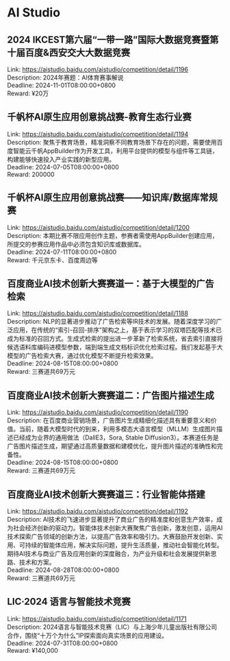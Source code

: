 # AI Studio



## 2024 IKCEST第六届“一带一路”国际大数据竞赛暨第十届百度&西安交大大数据竞赛

Link: https://aistudio.baidu.com/aistudio/competition/detail/1196  
Description: 2024年赛题：AI体育赛事解说  
Deadline: 2024-11-01T08:00:00+0800  
Reward: ¥20万  


## 千帆杯AI原生应用创意挑战赛-教育生态行业赛

Link: https://aistudio.baidu.com/aistudio/competition/detail/1194  
Description: 聚焦于教育场景，精准洞察不同教育场景下存在的问题，需要使用百度智能云千帆AppBuilder作为开发工具，利用平台提供的模型与组件等工具链，构建能够快速投入产业实践的新型应用。  
Deadline: 2024-07-05T08:00:00+0800  
Reward: 200000  


## 千帆杯AI原生应用创意挑战赛——知识库/数据库常规赛

Link: https://aistudio.baidu.com/aistudio/competition/detail/1200  
Description: 本期比赛不限应用创作主题，参赛者需使用AppBuilder创建应用，所提交的参赛应用作品中必须包含知识库或数据库。  
Deadline: 2024-07-11T08:00:00+0800  
Reward: 千元京东卡、百度周边等  


## 百度商业AI技术创新大赛赛道一：基于大模型的广告检索

Link: https://aistudio.baidu.com/aistudio/competition/detail/1188  
Description: NLP的显著进步推动了广告检索等IR技术的发展。随着深度学习的广泛应用，在传统的“索引-召回-排序”架构之上，基于表示学习的双塔匹配等技术已成为标准的召回方式。生成式检索的提出进一步革新了检索系统，省去索引直接将候选语料库编码进模型参数，端到端生成文档标识优化检索过程。我们发起基于大模型的广告检索大赛，通过优化模型不断提升检索效果。  
Deadline: 2024-08-15T08:00:00+0800  
Reward: 三赛道共69万元  


## 百度商业AI技术创新大赛赛道二：广告图片描述生成

Link: https://aistudio.baidu.com/aistudio/competition/detail/1190  
Description: 在百度商业营销场景，广告图片生成精细化描述具有重要意义和价值。当前，随着大模型时代的到来，利用多模态大语言模型（MLLM）生成图片描述已经成为业界的通用做法（DallE3，Sora, Stable Diffusion3）。本赛道任务是广告图片描述生成，期望通过高质量数据和建模优化，提升图片描述的准确性和完备性。  
Deadline: 2024-08-15T08:00:00+0800  
Reward: 三赛道共69万元  


## 百度商业AI技术创新大赛赛道三：行业智能体搭建

Link: https://aistudio.baidu.com/aistudio/competition/detail/1192  
Description: AI技术的飞速进步显著提升了商业广告的精准度和创意生产效率，成为社会经济创新的驱动力。智能体技术创新大赛聚焦广告创新，激发创意，运用AI技术探索广告领域的创新方法，以提高广告效率和吸引力。大赛鼓励开发创新、实用、可持续的智能体应用，解决实际问题，提升生活质量，推动社会智能化转型。期待AI技术与商业广告及应用创新的深度融合，为产业升级和社会发展提供新思路、技术和方案。  
Deadline: 2024-08-28T08:00:00+0800  
Reward: 三赛道共69万元  


## LIC·2024 语言与智能技术竞赛

Link: https://aistudio.baidu.com/aistudio/competition/detail/1171  
Description: 2024语言与智能技术竞赛（LIC）与上海少年儿童出版社有限公司合作，围绕“十万个为什么”IP探索面向真实场景的应用建设。  
Deadline: 2024-07-31T08:00:00+0800  
Reward: ¥140,000  

